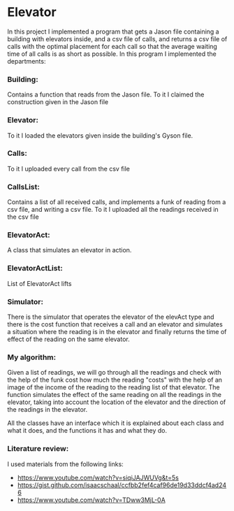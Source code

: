 # Elevator
In this project I implemented a program that gets a Jason file containing a building with elevators inside, and a csv file of calls, and returns a csv file of calls with the optimal placement for each call so that the average waiting time of all calls is as short as possible.
In this program I implemented the departments:
### Building:
Contains a function that reads from the Jason file. To it I claimed the construction given in the Jason file
### Elevator:
To it I loaded the elevators given inside the building's Gyson file.
### Calls:
To it I uploaded every call from the csv file
### CallsList:
Contains a list of all received calls, and implements a funk of reading from a csv file, and writing a csv file.
To it I uploaded all the readings received in the csv file
### ElevatorAct:
A class that simulates an elevator in action.
### ElevatorActList:
List of ElevatorAct lifts
### Simulator:
There is the simulator that operates the elevator of the elevAct type and there is the cost function that receives a call and an elevator and simulates a situation where the reading is in the elevator and finally returns the time of effect of the reading on the same elevator.

### My algorithm:
Given a list of readings, we will go through all the readings and check with the help of the funk cost how much the reading "costs" with the help of an image of the income of the reading to the reading list of that elevator. The function simulates the effect of the same reading on all the readings in the elevator, taking into account the location of the elevator and the direction of the readings in the elevator.

All the classes have an interface which it is explained about each class and what it does, and the functions it has and what they do.

### Literature review:
I used materials from the following links:
- https://www.youtube.com/watch?v=siqiJAJWUVg&t=5s
- https://gist.github.com/isaacschaal/ccfbb2fef4caf96de19d33ddcf4ad246
- https://www.youtube.com/watch?v=TDww3MjL-0A
